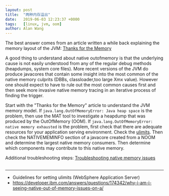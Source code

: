 ```yaml
---
layout: post
title:  "两种内存溢出"
date:   2019-06-03 12:23:37 +0000
tags:   [linux, jvm, oom]
author: Alan Wang
---
```



The best answer comes from an article written a while back explaining the memory layout of the JVM: [Thanks for the Memory](https://www.ibm.com/developerworks/library/j-nativememory-linux/)

A good thing to understand about native outofmemory is that the underlying cause is not easily understood from any of the regular debug methods (heapdumps, system core files). More recent versions of the JVM do produce javacores that contain some insight into the most common of the native memory culprits (DBBs, classloader,too large Xmx value). However one should expect to have to rule out the most common causes first and then seek more invasive native memory tracing in an iterative process of finding the trigger.

Start with the "Thanks for the Memory" article to understand the JVM memory model. If `java.lang.OutOfMemoryError: Java heap space` is the problem, then use the MAT tool to investigate a heapdump that was produced by the OutOfMemory (OOM). If `java.lang.OutOfMemoryError: native memory exhausted` is the problem, first check that there are adequate resources for your application serving environment. Check the [ulimits](http://www-01.ibm.com/support/docview.wss?uid=swg21469413). Then check the NATIVEMEMINFO section of a javacore created from a NOOM and determine the largest native memory consumers. Then determine which components may contribute to this native memory.

Additional troubleshooting steps: [Troubleshooting native memory issues](http://www-01.ibm.com/support/docview.wss?uid=swg21373312)


## 

---
- Guidelines for setting ulimits (WebSphere Application Server)
- https://developer.ibm.com/answers/questions/174342/why-i-am-i-seeing-native-out-of-memory-issues-on-a/
